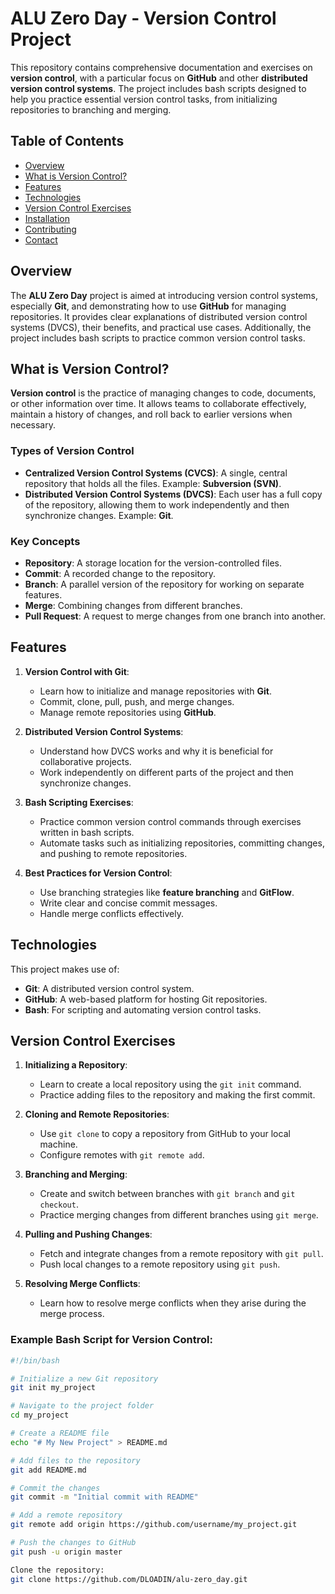 # ALU Zero Day - Version Control Project

This repository contains comprehensive documentation and exercises on **version control**, with a particular focus on **GitHub** and other **distributed version control systems**. The project includes bash scripts designed to help you practice essential version control tasks, from initializing repositories to branching and merging.

## Table of Contents
- [Overview](#overview)
- [What is Version Control?](#what-is-version-control)
- [Features](#features)
- [Technologies](#technologies)
- [Version Control Exercises](#version-control-exercises)
- [Installation](#installation)
- [Contributing](#contributing)
- [Contact](#contact)

## Overview

The **ALU Zero Day** project is aimed at introducing version control systems, especially **Git**, and demonstrating how to use **GitHub** for managing repositories. It provides clear explanations of distributed version control systems (DVCS), their benefits, and practical use cases. Additionally, the project includes bash scripts to practice common version control tasks.

## What is Version Control?

**Version control** is the practice of managing changes to code, documents, or other information over time. It allows teams to collaborate effectively, maintain a history of changes, and roll back to earlier versions when necessary.

### Types of Version Control
- **Centralized Version Control Systems (CVCS)**: A single, central repository that holds all the files. Example: **Subversion (SVN)**.
- **Distributed Version Control Systems (DVCS)**: Each user has a full copy of the repository, allowing them to work independently and then synchronize changes. Example: **Git**.

### Key Concepts
- **Repository**: A storage location for the version-controlled files.
- **Commit**: A recorded change to the repository.
- **Branch**: A parallel version of the repository for working on separate features.
- **Merge**: Combining changes from different branches.
- **Pull Request**: A request to merge changes from one branch into another.

## Features

1. **Version Control with Git**:
   - Learn how to initialize and manage repositories with **Git**.
   - Commit, clone, pull, push, and merge changes.
   - Manage remote repositories using **GitHub**.

2. **Distributed Version Control Systems**:
   - Understand how DVCS works and why it is beneficial for collaborative projects.
   - Work independently on different parts of the project and then synchronize changes.

3. **Bash Scripting Exercises**:
   - Practice common version control commands through exercises written in bash scripts.
   - Automate tasks such as initializing repositories, committing changes, and pushing to remote repositories.

4. **Best Practices for Version Control**:
   - Use branching strategies like **feature branching** and **GitFlow**.
   - Write clear and concise commit messages.
   - Handle merge conflicts effectively.

## Technologies

This project makes use of:
- **Git**: A distributed version control system.
- **GitHub**: A web-based platform for hosting Git repositories.
- **Bash**: For scripting and automating version control tasks.

## Version Control Exercises

1. **Initializing a Repository**:
   - Learn to create a local repository using the `git init` command.
   - Practice adding files to the repository and making the first commit.

2. **Cloning and Remote Repositories**:
   - Use `git clone` to copy a repository from GitHub to your local machine.
   - Configure remotes with `git remote add`.

3. **Branching and Merging**:
   - Create and switch between branches with `git branch` and `git checkout`.
   - Practice merging changes from different branches using `git merge`.

4. **Pulling and Pushing Changes**:
   - Fetch and integrate changes from a remote repository with `git pull`.
   - Push local changes to a remote repository using `git push`.

5. **Resolving Merge Conflicts**:
   - Learn how to resolve merge conflicts when they arise during the merge process.

### Example Bash Script for Version Control:

```bash
#!/bin/bash

# Initialize a new Git repository
git init my_project

# Navigate to the project folder
cd my_project

# Create a README file
echo "# My New Project" > README.md

# Add files to the repository
git add README.md

# Commit the changes
git commit -m "Initial commit with README"

# Add a remote repository
git remote add origin https://github.com/username/my_project.git

# Push the changes to GitHub
git push -u origin master

Clone the repository:
git clone https://github.com/DLOADIN/alu-zero_day.git
